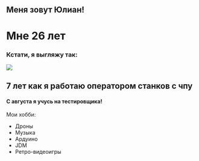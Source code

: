## Меня зовут Юлиан!

# Мне 26 лет

### Кстати, я выгляжу так:
![](https://sun9-east.userapi.com/sun9-58/s/v1/ig2/NBTrYtGmA-CTyTY9Uak8mzjPuNE5czN3HJ2a39hZht6myFun1Ok7Ay0YL1n4d0jkrypQPxjjpySzvxiTGsPk9ENz.jpg?size=810x1080&quality=96&type=album)


## 7 лет как я работаю оператором станков с чпу

#### C августа я учусь на тестировщика!
Мои хобби:
* Дроны
* Музыка
* Ардуино
* JDM
* Ретро-видеоигры